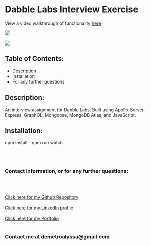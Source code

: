 

<!DOCTYPE html>
<html lang= "en">
<head>
<meta charset="UTF-8" />
<meta name="viewport" content="width=device-width, initial-scale=1.0">
<h1>Dabble Labs Interview Exercise</h1>
</head>
<body>
<p>View a video walkthrough of functionality <a href="https://www.loom.com/share/57144b0dd9e8496495ea15bc7cb37229">here</a></p>

<img src="https://i.imgur.com/VJh1lP2.jpg"></img>
<br></br>
<img src="https://i.imgur.com/JH5l3sH.jpg"></img>

<h2>Table of Contents:</h2>
    
<ul>
<li>Description</li>
<li>Installation</li>
<li>For any further questions</li>
</ul>   

<h2>Description:</h2>
<p>An interview assignment for Dabble Labs. Built using Apollo-Server-Express, GraphQL, Mongoose, MongoDB Atlas, and JavaScript.</p>

<h2>Installation:</h2>
<p>npm install - npm run watch</p>

<br></br>
<h3>Contact information, or for any further questions:</h3>
<br></br>
     
<a href="https://github.com/leanndemetro/dabble_labs"> Click here for my Github Repository </a>
<br></br>
<a href="https://www.linkedin.com/in/alyssa-de-metro-59abba1b0/"> Click here for my LinkedIn profile </a>
<br></br>
<a href="https://demetroalyssa.herokuapp.com/"> Click here for my Portfolio </a>
<br></br>

<h3>Contact me at demetroalyssa@gmail.com</h3>
</body> 
</html>

